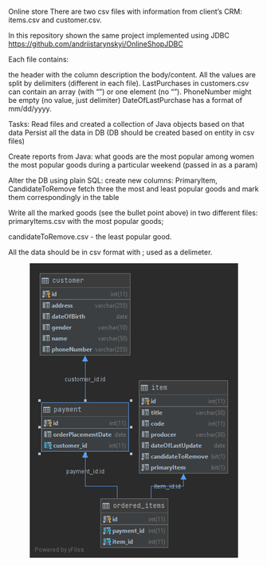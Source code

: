 Online store There are two csv files with information from client’s CRM: items.csv and customer.csv.

In this repository shown the same project implemented using JDBC
https://github.com/andriistarynskyi/OnlineShopJDBC

Each file contains:

the header with the column description
the body/content.
All the values are split by delimiters (different in each file). LastPurchases in customers.csv can contain an array (with “”) or one element (no “”). PhoneNumber might be empty (no value, just delimiter) DateOfLastPurchase has a format of mm/dd/yyyy.

Tasks: Read files and created a collection of Java objects based on that data Persist all the data in DB (DB should be created based on entity in csv files)

Create reports from Java: what goods are the most popular among women the most popular goods during a particular weekend (passed in as a param)

Alter the DB using plain SQL: create new columns: PrimaryItem, CandidateToRemove fetch three the most and least popular goods and mark them correspondingly in the table

Write all the marked goods (see the bullet point above) in two different files: primaryItems.csv with the most popular goods;

candidateToRemove.csv - the least popular good.

All the data should be in csv format with ; used as a delimeter.

<p align="center">
  <img width=auto height=auto src="https://github.com/andriistarynskyi/OnlineShopHibernate/blob/master/src/main/resources/online_store_spring.png">
</p>
